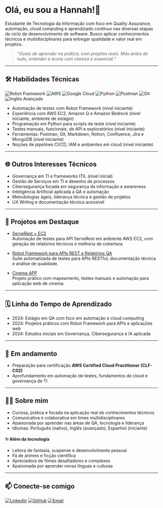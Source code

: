 # Olá, eu sou a Hannah!👋

Estudante de Tecnologia da Informação com foco em Quality Assurance, automação, cloud computing e aprendizado contínuo nas diversas etapas do ciclo de desenvolvimento de software. Busco aplicar conhecimentos técnicos e multidisciplinares para entregar qualidade e valor real em projetos.

> _“Gosto de aprender na prática, com projetos reais. Mas antes de tudo, entender a teoria com clareza é essencial.”_

---

## 🛠️ Habilidades Técnicas

![Robot Framework](https://img.shields.io/badge/Robot_Framework-000000?logo=robotframework&logoColor=white) ![AWS](https://img.shields.io/badge/AWS-232F3E?logo=amazon-aws&logoColor=white) ![Google Cloud](https://img.shields.io/badge/Google_Cloud-4285F4?logo=google-cloud&logoColor=white) ![Python](https://img.shields.io/badge/Python-3776AB?logo=python&logoColor=white) ![Postman](https://img.shields.io/badge/Postman-FF6C37?logo=postman&logoColor=white) ![Git](https://img.shields.io/badge/Git-F05032?logo=git&logoColor=white) ![Inglês Avançado](https://img.shields.io/badge/Inglês-Avançado-0078D7?style=flat&logo=google&logoColor=white)  

- Automação de testes com Robot Framework (nível iniciante)  
- Experiência com AWS EC2, Amazon Q e Amazon Bedrock (nível iniciante, ambiente de estágio)  
- Programação em Python para scripts de teste (nível iniciante)  
- Testes manuais, funcionais, de API e exploratórios (nível iniciante)  
- Ferramentas: Postman, Git, Markdown, Notion, Confluence, Jira e MongoDB (nível iniciante)  
- Noções de pipelines CI/CD, IAM e ambientes em cloud (nível iniciante)  

---

## 🌐 Outros Interesses Técnicos

- Governança em TI e frameworks ITIL (nível inicial)  
- Gestão de Serviços em TI e desenho de processos  
- Cibersegurança focada em segurança da informação e awareness  
- Inteligência Artificial aplicada a QA e automação  
- Metodologias ágeis, liderança técnica e gestão de projetos  
- UX Writing e documentação técnica acessível  

---

## 📂 Projetos em Destaque

- [ServeRest + EC2](https://github.com/annasantoro-glitch/serverest-testes-web.git)  
Automação de testes para API ServeRest em ambiente AWS EC2, com geração de relatórios técnicos e melhoria de cobertura.

- [Robot Framework para APIs REST e Relatórios QA](https://github.com/annasantoro-glitch/compass-docs.git)  
Suíte automatizada de testes para APIs RESTful, documentação técnica e análise de qualidade.

- [Cinema APP](https://github.com/annasantoro-glitch/cinema-app-challenge.git)  
Projeto prático com mapeamento, testes manuais e automação para aplicação web de cinema.

---

## 🗓️ Linha do Tempo de Aprendizado

- 2024: Estágio em QA com foco em automação e cloud computing  
- 2024: Projetos práticos com Robot Framework para APIs e aplicações web  
- 2024: Estudos iniciais em Governança, Cibersegurança e IA aplicada  

---

## 🧭 Em andamento

- Preparação para certificação **AWS Certified Cloud Practitioner (CLF-C02)**  
- Aprofundamento em automação de testes, fundamentos de cloud e governança de TI  

---

## 👩‍💻 Sobre mim

- Curiosa, prática e focada na aplicação real de conhecimentos técnicos  
- Comunicativa e colaborativa em times multidisciplinares  
- Apaixonada por aprender nas áreas de QA, tecnologia e liderança  
- Idiomas: Português (nativo), Inglês (avançado), Espanhol (iniciante)  

#### ✨ Além da tecnologia

- Leitora de fantasia, suspense e desenvolvimento pessoal  
- Fã de animes e ficção científica  
- Apreciadora de filmes desafiadores e complexos  
- Apaixonada por aprender novas línguas e culturas  

---

## 📫 Conecte-se comigo

[![LinkedIn](https://img.shields.io/badge/LinkedIn-0A66C2?logo=linkedin&logoColor=white)](https://linkedin.com/in/anna-santoro-a08b32358) [![GitHub](https://img.shields.io/badge/GitHub-181717?logo=github&logoColor=white)](https://github.com/annasantoro-glitch) [![Email](https://img.shields.io/badge/Email-D14836?logo=gmail&logoColor=white)](mailto:abiolisan18@gmail.com)
